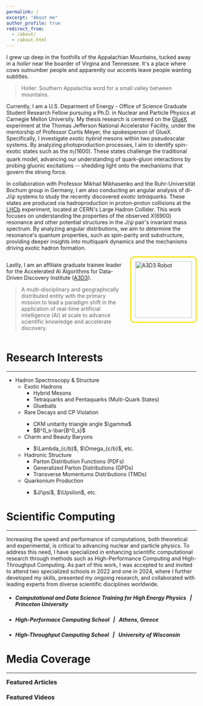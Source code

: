 ```yaml
---
permalink: /
excerpt: "About me"
author_profile: true
redirect_from: 
  - /about/
  - /about.html
---
```


I grew up deep in the foothills of the Appalachian Mountains, tucked away in a <em>holler</em> near the boarder of Virgina and Tennessee. It's a place where cows outnumber people and apparently our accents leave people wanting subtitles.
> Holler: Southern Appalachia word for a small valley between mountains.

Currently, I am a U.S. Deparment of Energy - Office of Science Graduate Student Research Fellow pursuing a Ph.D. in Nuclear and Particle Physics at Carnegie Mellon University. My thesis research is centered on the [GlueX](https://en.wikipedia.org/wiki/GlueX) experiment at the Thomas Jefferson National Accelerator Facility, under the mentorship of Professor Curtis Meyer, the spokesperson of GlueX. Specifically, I investigate <em class="bold-italic">exotic hybrid</em> mesons within two pseudoscalar systems. By analyzing photoproduction processes, I aim to identify spin-exotic states such as the $\pi_1(1600)$. These states challenge the traditional quark model, advancing our understanding of quark-gluon interactions by probing gluonic excitations -- shedding light onto the mechanisms that govern the strong force.

In collaboration with Professor Mikhail Mikhasenko and the Ruhr-Universität Bochum group in Germany, I am also conducting an angular analysis of di- $J/\psi$ systems to study the recently discovered <em class="bold-italic">exotic tetraquarks</em>. These states are produced via hadroproduction in proton-proton collisions at the [LHCb](https://en.wikipedia.org/wiki/LHCb_experiment) experiment, located at CERN's Large Hadron Collider. This work focuses on understanding the properties of the observed $X(6900)$ resonance and other potential structures in the $J/\psi$ pair's invariant mass spectrum. By analyzing angular distributions, we aim to determine the resonance's quantum properties, such as spin-parity and substructure, providing deeper insights into multiquark dynamics and the mechanisms driving exotic hadron formation.

<div style="display: flex; align-items: flex-start; gap: 20px;">
  <div style="flex: 1;">
    <p>
      Lastly, I am an affiliate graduate trainee leader for the Accelerated AI Algorithms for Data-Driven Discovery Institute 
      (<a href="https://a3d3.ai" target="_blank">A3D3</a>).
    </p>
    <blockquote>
      A multi-disciplinary and geographically distributed entity with the primary mission to lead a paradigm shift in the 
      application of real-time artificial intelligence (AI) at scale to advance scientific knowledge and accelerate discovery.
    </blockquote>
  </div>
  <div style="flex-shrink: 0; padding: 10px; border: 3px solid #f9e40c; border-radius: 10px;">
    <img src="https://zabaldwin.github.io/files/A3D3-design.png" 
         alt="A3D3 Robot" 
         style="width: 150px; height: auto; display: block;">
  </div>
</div>




Research Interests
======
<hr>

<ul class="research-list">
  <li>Hadron Spectroscopy & Structure
    <ul>
      <li>Exotic Hadrons
        <ul>
          <li>Hybrid Mesons</li>
          <li>Tetraquarks and Pentaquarks (Multi-Quark States)</li>
          <li>Glueballs</li>
        </ul>
      </li>
      <li>Rare Decays and CP Violation</li>
        <ul>
          <li>CKM unitarity triangle angle $\gamma$</li>
          <li>$B^0_s-\bar{B^0_s}$</li>
        </ul>
      <li>Charm and Beauty Baryons</li>
        <ul>
          <li>$\Lambda_{c/b}$, $\Omega_{c/b}$, etc.</li>
        </ul>
      <li>Hadronic Structure
        <ul>
          <li>Parton Distribution Functions (PDFs)</li>
          <li>Generalized Parton Distributions (GPDs)</li>
          <li>Transverse Momentums Distributions (TMDs)</li>
        </ul>
      </li>
      <li>Quarkonium Production</li>
        <ul>
          <li>$J/\psi$, $\Upsilon$, etc. </li>
        </ul>
    </ul>
  </li>
</ul>

Scientific Computing
======
<hr>

Increasing the speed and performance of computations, both theoretical and experimental, is critical to advancing nuclear and particle physics. To address this need, I have specialized in enhancing scientific computational research through methods such as High-Performance Computing and High-Throughput Computing. As part of this work, I was accepted to and invited to attend two specialized schools in 2022 and one in 2024, where I further developed my skills, presented my ongoing research, and collaborated with leading experts from diverse scientific disciplines worldwide.

* ##### Computational and Data Science Training for High Energy Physics &nbsp; | &nbsp; <em class="bold-italic">Princeton University</em>
* ##### High-Performace Computing School &nbsp; | &nbsp; <em class="bold-italic">Athens, Greece</em>
* ##### High-Throughput Computing School &nbsp; | &nbsp; <em class="bold-italic">University of Wisconsin</em>


Media Coverage 
======
<hr>

<details style="margin-bottom: 20px;">
  <summary style="cursor: pointer; font-weight: bold; font-size: 1.0rem; display: flex; align-items: center;">
    Featured Articles
  </summary>
  <div style="margin-left: 40px; margin-top: 20px;">
    <ul style="list-style-type: none; padding: 0;">
      <li style="margin-top: 15px;">
        <a href="https://osg-htc.org/spotlights/Lightning-Talks.html" target="_blank" style="text-decoration: none; font-size: 1.0rem; font-weight: bold; color: #007BFF;">
          Open Science Grid
        </a>
      </li>
      <li style="margin-top: 15px;">
        <a href="https://www.cmu.edu/mcs/news-events/2024/0731_baldwin-doe-award.html" target="_blank" style="text-decoration: none; font-size: 1.0rem; font-weight: bold; color: #007BFF;">
          Carnegie Mellon University - SCGSR
        </a>
      </li>
    </ul>
  </div>
</details>

<details style="margin-bottom: 20px;">
  <summary style="cursor: pointer; font-weight: bold; font-size: 1.0rem; display: flex; align-items: center;">
    Featured Videos
  </summary>
  <div style="margin-left: 40px; margin-top: 20px;">
    <p style="margin-top: 15px;">
    </p>
  </div>
</details>

      
